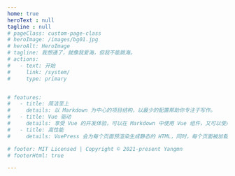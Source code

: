 ```yaml
---
home: true
heroText : null
tagline : null
# pageClass: custom-page-class
# heroImage: /images/bg01.jpg
# heroAlt: HeroImage
# tagline: 我想通了，就像我爱海，但我不能跳海。
# actions:
#   - text: 开始
#     link: /system/
#     type: primary


# features:
#   - title: 简洁至上
#     details: 以 Markdown 为中心的项目结构，以最少的配置帮助你专注于写作。
#   - title: Vue 驱动
#     details: 享受 Vue 的开发体验，可以在 Markdown 中使用 Vue 组件，又可以使用 Vue 来开发自定义主题。
#   - title: 高性能
#     details: VuePress 会为每个页面预渲染生成静态的 HTML，同时，每个页面被加载的时候，将作为 SPA 运行。

# footer: MIT Licensed | Copyright © 2021-present Yangmn
# footerHtml: true

---
```

<Cover />

<!-- <Poetry /> -->

 <!-- _你好， {{ msg }}_ -->

<!--<RedDiv>

_当前计数为： {{ count }}_

</RedDiv>


<button @click="count++">点我！</button> -->

<script>
import { h, ref } from 'vue'

const RedDiv = (_, ctx) => h(
  'div',
  {
    class: 'red-div',
  },
  ctx.slots.default()
)

export default {
  components: {
    RedDiv,
  },

  setup() {
    const msg = 'Markdown 中的 Vue'
    const count = ref(0)

    return {
      msg,
      count,
    }
  }
}
</script>

<style>
.red-div {
  color: red;
}
</style>
